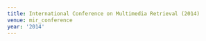 ```yaml
---
title: International Conference on Multimedia Retrieval (2014)
venue: mir_conference
year: '2014'
---
```

